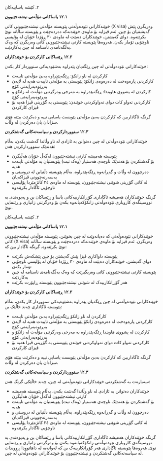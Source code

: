 ٢. کێشە یاساییەکان

**١٢.١ یاساکانی مۆڵەتی نیشتەجێبوون**

خوێندکارانی نێودەوڵەتی پێویستە مۆڵەتی نیشتەجێبوونی کاتی (X visa) وەربگرن پێش گەیشتنیان بۆ چین. ئەم ڤیزایە بۆ ماوەی خوێندنەکە دەردەچێت و پێویستە ساڵانە نوێ بکرێتەوە. دوای گەیشتن، خوێندکاران دەبێت لە ماوەی ٣٠ ڕۆژدا خۆیان لە پۆلیسی ناوچۆیی تۆمار بکەن. هەروەها پێویستە کارتی نیشتەجێبوونی کاتی وەربگرن کە وەک بەڵگەنامەی ناسنامە لە چین بەکاردێت.

**١٢.٢ ڕێساکانی کارکردن بۆ خوێندکاران**

خوێندکارانی نێودەوڵەتی لە چین ڕێگەیان پێدراوە بەشێوەیەکی سنووردار کار بکەن:

- کارکردن لە ناو زانکۆ: ڕێگەپێدراوە بەبێ مۆڵەتی تایبەت
- کارکردنی پاره‌وه‌خت لە دەرەوەی زانکۆ: پێویستی بە مۆڵەتی تایبەت هەیە لە لایەن بەڕێوەبەرایەتی کۆچ
- کارکردن لە پشووی هاویندا: ڕێگەپێدراوە بە مەرجی وەرگرتنی مۆڵەت لە زانکۆ و بەڕێوەبەرایەتی کۆچ
- کارکردنی تەواو کات دوای تەواوکردنی خوێندن: پێویستی بە گۆڕینی ڤیزا هەیە بۆ ڤیزای کارکردن

گرنگە ئاگاداربین کە کارکردن بەبێ مۆڵەتی پێویست یاسایی نییە و دەکرێت ببێتە هۆی سزادان یان دەرکردن لە وڵات.

**١٢.٣ سنووردارکردن و سیاسەتەکانی گەشتکردن**

خوێندکارانی نێودەوڵەتی لە چین دەتوانن بە ئازادی لە ناو وڵاتدا گەشت بکەن، بەڵام هەندێک سنووردارکردن هەن:

- پێویستە هەمیشە کارتی نیشتەجێبوون لەگەڵ خۆیان هەڵبگرن
- بۆ گەشتکردن بۆ هەندێک ناوچەی هەستیار (وەک تبت) پێویستیان بە مۆڵەتی تایبەت هەیە
- دەرچوون لە وڵات و گەڕانەوە ڕێگەپێدراوە، بەڵام پێویستە دڵنیابن لە دروستی و بەسەرنەچوونی ڤیزاکەیان
- لە کاتی گۆڕینی شوێنی نیشتەجێبوون، پێویستە لە ماوەی ٢٤ کاتژمێردا پۆلیسی ناوچۆیی ئاگادار بکرێتەوە

گرنگە خوێندکاران هەمیشە ئاگاداری گۆڕانکارییەکانی یاسا و ڕێساکان بن و پەیوەندی بە نووسینگەی کاروباری نێودەوڵەتی زانکۆکەیانەوە بکەن بۆ وەرگرتنی زانیاری و ڕێنمایی نوێ.



٢. کێشە یاساییەکان

**١٢.١ یاساکانی مۆڵەتی نیشتەجێبوون**

خوێندکارانی نێودەوڵەتی کە دەیانەوێت لە چین بخوێنن، پێویستە مۆڵەتی نیشتەجێبوونی کاتی (X visa) وەربگرن. ئەم ڤیزایە بۆ ماوەی خوێندنەکە دەردەچێت و پێویستە ساڵانە نوێ بکرێتەوە. گرنگە ئاگادار بین کە:

- پێویستە داواکاری ڤیزا پێش گەیشتن بۆ چین پێشکەش بکرێت
- دوای گەیشتن، خوێندکاران دەبێت لە ماوەی ٣٠ ڕۆژدا خۆیان لە پۆلیسی ناوچۆیی تۆمار بکەن
- پێویستە کارتی نیشتەجێبوونی کاتی وەربگیرێت کە وەک بەڵگەنامەی ناسنامە لە چین بەکاردێت
- هەر گۆڕانکارییەک لە شوێنی نیشتەجێبوون پێویستە ڕاپۆرت بکرێت

**١٢.٢ ڕێساکانی کارکردن بۆ خوێندکاران**

خوێندکارانی نێودەوڵەتی لە چین ڕێگەیان پێدراوە بەشێوەیەکی سنووردار کار بکەن، بەڵام پێویستە ئاگاداری چەند خاڵێک بن:

- کارکردن لە ناو زانکۆ ڕێگەپێدراوە بەبێ مۆڵەتی تایبەت
- کارکردنی پاره‌وه‌خت لە دەرەوەی زانکۆ پێویستی بە مۆڵەتی تایبەت هەیە لە لایەن بەڕێوەبەرایەتی کۆچ
- کارکردن لە پشووی هاویندا ڕێگەپێدراوە بە مەرجی وەرگرتنی مۆڵەت لە زانکۆ و بەڕێوەبەرایەتی کۆچ
- کارکردنی تەواو کات دوای تەواوکردنی خوێندن پێویستی بە گۆڕینی ڤیزا هەیە بۆ ڤیزای کارکردن

گرنگە ئاگاداربین کە کارکردن بەبێ مۆڵەتی پێویست یاسایی نییە و دەکرێت ببێتە هۆی سزادان یان دەرکردن لە وڵات.

**١٢.٣ سنووردارکردن و سیاسەتەکانی گەشتکردن**

سەبارەت بە گەشتکردنی خوێندکارانی نێودەوڵەتی لە چین، چەند خاڵێکی گرنگ هەن:

- خوێندکاران دەتوانن بە ئازادی لە ناو وڵاتدا گەشت بکەن، بەڵام پێویستە هەمیشە کارتی نیشتەجێبوون لەگەڵ خۆیان هەڵبگرن
- بۆ گەشتکردن بۆ هەندێک ناوچەی هەستیار (وەک تبت) پێویستیان بە مۆڵەتی تایبەت هەیە
- دەرچوون لە وڵات و گەڕانەوە ڕێگەپێدراوە، بەڵام پێویستە دڵنیابن لە دروستی و بەسەرنەچوونی ڤیزاکەیان
- لە کاتی گۆڕینی شوێنی نیشتەجێبوون، پێویستە لە ماوەی ٢٤ کاتژمێردا پۆلیسی ناوچۆیی ئاگادار بکرێتەوە

گرنگە خوێندکاران هەمیشە ئاگاداری گۆڕانکارییەکانی یاسا و ڕێساکان بن و پەیوەندی بە نووسینگەی کاروباری نێودەوڵەتی زانکۆکەیانەوە بکەن بۆ وەرگرتنی زانیاری و ڕێنمایی نوێ. هەروەها پێویستە ئاگاداری هەر گۆڕانکارییەک بن کە لەوانەیە لە داهاتوودا ڕووبدات لە سیاسەتەکانی گەشتکردن و نیشتەجێبوون بۆ خوێندکارانی نێودەوڵەتی لە چین.

